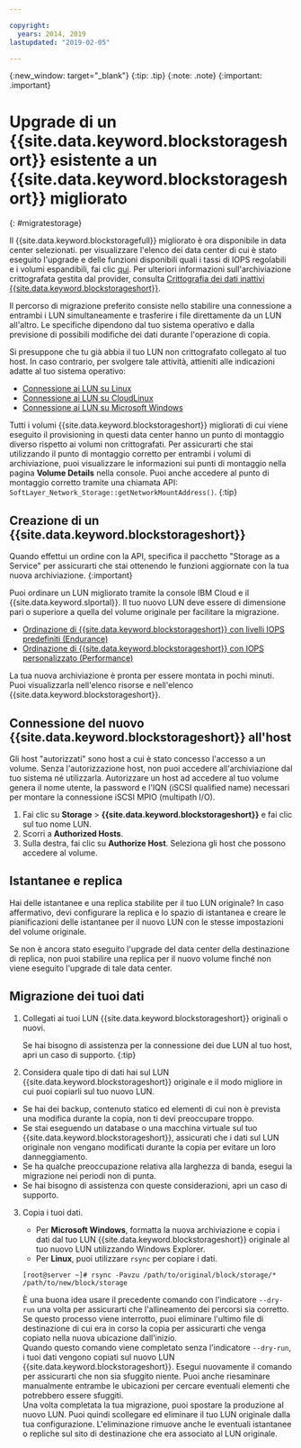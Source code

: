 ```yaml
---

copyright:
  years: 2014, 2019
lastupdated: "2019-02-05"

---
```

{:new_window: target="_blank"}
{:tip: .tip}
{:note: .note}
{:important: .important}

# Upgrade di un {{site.data.keyword.blockstorageshort}} esistente a un {{site.data.keyword.blockstorageshort}} migliorato
{: #migratestorage}

Il {{site.data.keyword.blockstoragefull}} migliorato è ora disponibile in data center selezionati. per visualizzare l'elenco dei data center di cui è stato eseguito l'upgrade e delle funzioni disponibili quali i tassi di IOPS regolabili e i volumi espandibili, fai clic [qui](/docs/infrastructure/BlockStorage?topic=BlockStorage-news). Per ulteriori informazioni sull'archiviazione crittografata gestita dal provider, consulta [Crittografia dei dati inattivi {{site.data.keyword.blockstorageshort}}](/docs/infrastructure/BlockStorage?topic=BlockStorage-encryption).

Il percorso di migrazione preferito consiste nello stabilire una connessione a entrambi i LUN simultaneamente e trasferire i file direttamente da un LUN all'altro. Le specifiche dipendono dal tuo sistema operativo e dalla previsione di possibili modifiche dei dati durante l'operazione di copia.

Si presuppone che tu già abbia il tuo LUN non crittografato collegato al tuo host. In caso contrario, per svolgere tale attività, attieniti alle indicazioni adatte al tuo sistema operativo:

- [Connessione ai LUN su Linux](/docs/infrastructure/BlockStorage?topic=BlockStorage-mountingLinux)
- [Connessione ai LUN su CloudLinux](/docs/infrastructure/BlockStorage?topic=BlockStorage-mountingCloudLinux)
- [Connessione ai LUN su Microsoft Windows](/docs/infrastructure/BlockStorage?topic=BlockStorage-mountingWindows)

Tutti i volumi {{site.data.keyword.blockstorageshort}} migliorati di cui viene eseguito il provisioning in questi data center hanno un punto di montaggio diverso rispetto ai volumi non crittografati. Per assicurarti che stai utilizzando il punto di montaggio corretto per entrambi i volumi di archiviazione, puoi visualizzare le informazioni sui punti di montaggio nella pagina **Volume Details** nella console. Puoi anche accedere al punto di montaggio corretto tramite una chiamata API: `SoftLayer_Network_Storage::getNetworkMountAddress()`.
{:tip}

## Creazione di un {{site.data.keyword.blockstorageshort}}

Quando effettui un ordine con la API, specifica il pacchetto "Storage as a Service" per assicurarti che stai ottenendo le funzioni aggiornate con la tua nuova archiviazione.
{:important}

Puoi ordinare un LUN migliorato tramite la console IBM Cloud e il {{site.data.keyword.slportal}}. Il tuo nuovo LUN deve essere di dimensione pari o superiore a quella del volume originale per facilitare la migrazione.

- [Ordinazione di {{site.data.keyword.blockstorageshort}} con livelli IOPS predefiniti (Endurance)](/docs/infrastructure/BlockStorage?topic=BlockStorage-orderingthroughConsole#ordering-block-storage-with-pre-defined-iops-tiers-endurance-)
- [Ordinazione di {{site.data.keyword.blockstorageshort}} con IOPS personalizzato (Performance)](/docs/infrastructure/BlockStorage?topic=BlockStorage-orderingthroughConsole#ordering-block-storage-with-custom-iops-performance-)

La tua nuova archiviazione è pronta per essere montata in pochi minuti. Puoi visualizzarla nell'elenco risorse e nell'elenco {{site.data.keyword.blockstorageshort}}.

## Connessione del nuovo {{site.data.keyword.blockstorageshort}} all'host

Gli host "autorizzati" sono host a cui è stato concesso l'accesso a un volume. Senza l'autorizzazione host, non puoi accedere all'archiviazione dal tuo sistema né utilizzarla. Autorizzare un host ad accedere al tuo volume genera il nome utente, la password e l'IQN (iSCSI qualified name) necessari per montare la connessione iSCSI MPIO (multipath I/O).

1. Fai clic su **Storage** > **{{site.data.keyword.blockstorageshort}}** e fai clic sul tuo nome LUN.
2. Scorri a **Authorized Hosts**.
3. Sulla destra, fai clic su **Authorize Host**. Seleziona gli host che possono accedere al volume.


## Istantanee e replica

Hai delle istantanee e una replica stabilite per il tuo LUN originale? In caso affermativo, devi configurare la replica e lo spazio di istantanea e creare le pianificazioni delle istantanee per il nuovo LUN con le stesse impostazioni del volume originale.

Se non è ancora stato eseguito l'upgrade del data center della destinazione di replica, non puoi stabilire una replica per il nuovo volume finché non viene eseguito l'upgrade di tale data center.


## Migrazione dei tuoi dati

1. Collegati ai tuoi LUN {{site.data.keyword.blockstorageshort}} originali o nuovi.

   Se hai bisogno di assistenza per la connessione dei due LUN al tuo host, apri un caso di supporto.
   {:tip}

2. Considera quale tipo di dati hai sul LUN {{site.data.keyword.blockstorageshort}} originale e il modo migliore in cui puoi copiarli sul tuo nuovo LUN.
  - Se hai dei backup, contenuto statico ed elementi di cui non è prevista una modifica durante la copia, non ti devi preoccupare troppo.
  - Se stai eseguendo un database o una macchina virtuale sul tuo {{site.data.keyword.blockstorageshort}}, assicurati che i dati sul LUN originale non vengano modificati durante la copia per evitare un loro danneggiamento.
  - Se ha qualche preoccupazione relativa alla larghezza di banda, esegui la migrazione nei periodi non di punta.
  - Se hai bisogno di assistenza con queste considerazioni, apri un caso di supporto.

3. Copia i tuoi dati.
   - Per **Microsoft Windows**, formatta la nuova archiviazione e copia i dati dal tuo LUN {{site.data.keyword.blockstorageshort}} originale al tuo nuovo LUN utilizzando Windows Explorer.
   - Per **Linux**, puoi utilizzare `rsync` per copiare i dati.
   ```
   [root@server ~]# rsync -Pavzu /path/to/original/block/storage/* /path/to/new/block/storage
   ```

   È una buona idea usare il precedente comando con l'indicatore `--dry-run` una volta per assicurarti che l'allineamento dei percorsi sia corretto. Se questo processo viene interrotto, puoi eliminare l'ultimo file di destinazione di cui era in corso la copia per assicurarti che venga copiato nella nuova ubicazione dall'inizio.<br/>
   Quando questo comando viene completato senza l'indicatore `--dry-run`, i tuoi dati vengono copiati sul nuovo LUN {{site.data.keyword.blockstorageshort}}. Esegui nuovamente il comando per assicurarti che non sia sfuggito niente. Puoi anche riesaminare manualmente entrambe le ubicazioni per cercare eventuali elementi che potrebbero essere sfuggiti.<br/>
   Una volta completata la tua migrazione, puoi spostare la produzione al nuovo LUN. Puoi quindi scollegare ed eliminare il tuo LUN originale dalla tua configurazione. L'eliminazione rimuove anche le eventuali istantanee o repliche sul sito di destinazione che era associato al LUN originale.
